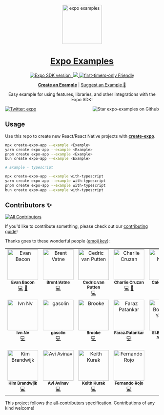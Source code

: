 <p align="center">
  <a href="https://expo.dev/">
    <img alt="expo examples" height="128" src="./.gh-assets/banner.png">
    <h1 align="center">Expo Examples</h1>
  </a>
</p>

<p align="center">
  <a aria-label="SDK version" href="https://www.npmjs.com/package/expo" target="_blank">
    <img alt="Expo SDK version" src="https://img.shields.io/npm/v/expo.svg?style=flat-square&label=SDK&labelColor=000000&color=4630EB">
  </a>
  <a aria-label="Join our forums" href="https://forums.expo.dev" target="_blank">
    <img alt="" src="https://img.shields.io/badge/Ask%20Questions%20-blue.svg?style=flat-square&logo=discourse&logoWidth=15&labelColor=000000&color=4630EB">
  </a>
  <a aria-label="PRs Welcome" href="http://makeapullrequest.com" target="_blank">
    <img src="https://img.shields.io/badge/PRs-welcome-brightgreen.svg?style=flat-square"/>
  </a>
  <a aria-label="first-timers-only Friendly" href="http://www.firsttimersonly.com" target="_blank">
    <img alt="first-timers-only Friendly" src="https://img.shields.io/badge/first--timers--only-friendly-4630EB.svg?style=flat-square" />
  </a>
</p>

<p align="center">
  <a aria-label="create a new example" href="https://github.com/expo/examples/blob/master/contributing.md"><b>Create an Example</b></a>
 |
  <a aria-label="suggest an example" href="https://github.com/expo/examples/issues/new?assignees=&labels=&template=feature_request.md">Suggest an Example 🚀</a>
</p>

<p align="center">Easy example for using features, libraries, and other integrations with the Expo SDK!
</p>

<p>
  <a aria-label="Follow @expo on Twitter" href="https://twitter.com/intent/follow?screen_name=expo" target="_blank">
    <img  alt="Twitter: expo" src="https://img.shields.io/twitter/follow/expo.svg?style=flat-square&label=Follow%20%40expo&logo=TWITTER&logoColor=FFFFFF&labelColor=00aced&logoWidth=15&color=lightgray" />
  </a>

  <a aria-label="Star expo examples on Github" href="https://github.com/expo/examples">
    <img aria-label="Star the repo" align="right" alt="Star expo-examples on Github" src="https://img.shields.io/github/stars/expo/examples.svg?style=flat-square&label=Star%20on%20Github&logo=GITHUB&logoColor=FFFFFF&labelColor=24292e&logoWidth=15&color=lightgray" />
  </a>
</p>

## Usage

Use this repo to create new React/React Native projects with [**create-expo**](https://github.com/expo/expo/tree/main/packages/create-expo#readme).

```sh
npx create-expo-app --example <Example>
yarn create expo-app --example <Example>
pnpm create expo-app --example <Example>
bun create expo-app --example <Example>

# Example - typescript

npx create-expo-app --example with-typescript
yarn create expo-app --example with-typescript
pnpm create expo-app --example with-typescript
bun create expo-app --example with-typescript
```

## Contributors ✨

<!-- ALL-CONTRIBUTORS-BADGE:START - Do not remove or modify this section -->
[![All Contributors](https://img.shields.io/badge/all_contributors-18-orange.svg?style=flat-square)](#contributors-)
<!-- ALL-CONTRIBUTORS-BADGE:END -->

If you'd like to contribute something, please check out our [contributing guide](./contributing.md)!

Thanks goes to these wonderful people ([emoji key](https://allcontributors.org/docs/en/emoji-key)):

<!-- ALL-CONTRIBUTORS-LIST:START - Do not remove or modify this section -->
<!-- prettier-ignore-start -->
<!-- markdownlint-disable -->
<table>
  <tbody>
    <tr>
      <td align="center" valign="top" width="14.28%"><a href="https://twitter.com/baconbrix"><img src="https://avatars1.githubusercontent.com/u/9664363?v=4?s=100" width="100px;" alt="Evan Bacon"/><br /><sub><b>Evan Bacon</b></sub></a><br /><a href="https://github.com/expo/examples/commits?author=EvanBacon" title="Code">💻</a> <a href="https://github.com/expo/examples/commits?author=EvanBacon" title="Documentation">📖</a></td>
      <td align="center" valign="top" width="14.28%"><a href="https://github.com/brentvatne"><img src="https://avatars2.githubusercontent.com/u/90494?v=4?s=100" width="100px;" alt="Brent Vatne"/><br /><sub><b>Brent Vatne</b></sub></a><br /><a href="https://github.com/expo/examples/commits?author=brentvatne" title="Code">💻</a></td>
      <td align="center" valign="top" width="14.28%"><a href="https://bycedric.com"><img src="https://avatars2.githubusercontent.com/u/1203991?v=4?s=100" width="100px;" alt="Cedric van Putten"/><br /><sub><b>Cedric van Putten</b></sub></a><br /><a href="https://github.com/expo/examples/commits?author=byCedric" title="Code">💻</a></td>
      <td align="center" valign="top" width="14.28%"><a href="https://github.com/cruzach"><img src="https://avatars0.githubusercontent.com/u/35579283?v=4?s=100" width="100px;" alt="Charlie Cruzan"/><br /><sub><b>Charlie Cruzan</b></sub></a><br /><a href="https://github.com/expo/examples/commits?author=cruzach" title="Code">💻</a> <a href="https://github.com/expo/examples/commits?author=cruzach" title="Documentation">📖</a></td>
      <td align="center" valign="top" width="14.28%"><a href="https://blog.calebnance.com"><img src="https://avatars2.githubusercontent.com/u/1774589?v=4?s=100" width="100px;" alt="Caleb Nance"/><br /><sub><b>Caleb Nance</b></sub></a><br /><a href="https://github.com/expo/examples/commits?author=calebnance" title="Code">💻</a> <a href="https://github.com/expo/examples/commits?author=calebnance" title="Documentation">📖</a></td>
      <td align="center" valign="top" width="14.28%"><a href="https://github.com/sjchmiela"><img src="https://avatars2.githubusercontent.com/u/1151041?v=4?s=100" width="100px;" alt="Stanisław Chmiela"/><br /><sub><b>Stanisław Chmiela</b></sub></a><br /><a href="https://github.com/expo/examples/commits?author=sjchmiela" title="Code">💻</a></td>
      <td align="center" valign="top" width="14.28%"><a href="https://github.com/tsapeta"><img src="https://avatars0.githubusercontent.com/u/1714764?v=4?s=100" width="100px;" alt="Tomasz Sapeta"/><br /><sub><b>Tomasz Sapeta</b></sub></a><br /><a href="https://github.com/expo/examples/pulls?q=is%3Apr+reviewed-by%3Atsapeta" title="Reviewed Pull Requests">👀</a></td>
    </tr>
    <tr>
      <td align="center" valign="top" width="14.28%"><a href="https://github.com/ivnnv"><img src="https://avatars0.githubusercontent.com/u/23552631?v=4?s=100" width="100px;" alt="Ivn Nv"/><br /><sub><b>Ivn Nv</b></sub></a><br /><a href="https://github.com/expo/examples/commits?author=ivnnv" title="Code">💻</a></td>
      <td align="center" valign="top" width="14.28%"><a href="http://www.gasolin.idv.tw"><img src="https://avatars1.githubusercontent.com/u/748808?v=4?s=100" width="100px;" alt="gasolin"/><br /><sub><b>gasolin</b></sub></a><br /><a href="https://github.com/expo/examples/commits?author=gasolin" title="Code">💻</a></td>
      <td align="center" valign="top" width="14.28%"><a href="https://github.com/brookemitchell"><img src="https://avatars0.githubusercontent.com/u/927600?v=4?s=100" width="100px;" alt="Brooke"/><br /><sub><b>Brooke</b></sub></a><br /><a href="https://github.com/expo/examples/commits?author=brookemitchell" title="Code">💻</a></td>
      <td align="center" valign="top" width="14.28%"><a href="https://github.com/FarazPatankar"><img src="https://avatars3.githubusercontent.com/u/10681116?v=4?s=100" width="100px;" alt="Faraz Patankar"/><br /><sub><b>Faraz Patankar</b></sub></a><br /><a href="https://github.com/expo/examples/commits?author=FarazPatankar" title="Code">💻</a></td>
      <td align="center" valign="top" width="14.28%"><a href="https://github.com/YassineElbouchaibi"><img src="https://avatars3.githubusercontent.com/u/46449697?v=4?s=100" width="100px;" alt="El Bouchaibi Yassine"/><br /><sub><b>El Bouchaibi Yassine</b></sub></a><br /><a href="https://github.com/expo/examples/commits?author=YassineElbouchaibi" title="Code">💻</a></td>
      <td align="center" valign="top" width="14.28%"><a href="http://www.takameyer.com"><img src="https://avatars.githubusercontent.com/u/164606?v=4?s=100" width="100px;" alt="Andrew Meyer"/><br /><sub><b>Andrew Meyer</b></sub></a><br /><a href="https://github.com/expo/examples/commits?author=takameyer" title="Code">💻</a></td>
      <td align="center" valign="top" width="14.28%"><a href="http://cs.uky.edu/~jtho264/index.html"><img src="https://avatars.githubusercontent.com/u/29828269?v=4?s=100" width="100px;" alt="Tag Howard"/><br /><sub><b>Tag Howard</b></sub></a><br /><a href="https://github.com/expo/examples/commits?author=tajetaje" title="Code">💻</a></td>
    </tr>
    <tr>
      <td align="center" valign="top" width="14.28%"><a href="https://github.com/kbrandwijk"><img src="https://avatars.githubusercontent.com/u/852069?v=4?s=100" width="100px;" alt="Kim Brandwijk"/><br /><sub><b>Kim Brandwijk</b></sub></a><br /><a href="https://github.com/expo/examples/commits?author=kbrandwijk" title="Code">💻</a></td>
      <td align="center" valign="top" width="14.28%"><a href="https://aviavinav.tech"><img src="https://avatars.githubusercontent.com/u/54372449?v=4?s=100" width="100px;" alt="Avi Avinav"/><br /><sub><b>Avi Avinav</b></sub></a><br /><a href="https://github.com/expo/examples/commits?author=AviAvinav" title="Code">💻</a></td>
      <td align="center" valign="top" width="14.28%"><a href="https://github.com/keith-kurak"><img src="https://avatars.githubusercontent.com/u/8053974?v=4?s=100" width="100px;" alt="Keith Kurak"/><br /><sub><b>Keith Kurak</b></sub></a><br /><a href="https://github.com/expo/examples/commits?author=keith-kurak" title="Code">💻</a></td>
      <td align="center" valign="top" width="14.28%"><a href="http://wearpatos.com"><img src="https://avatars.githubusercontent.com/u/13172299?v=4?s=100" width="100px;" alt="Fernando Rojo"/><br /><sub><b>Fernando Rojo</b></sub></a><br /><a href="https://github.com/expo/examples/commits?author=nandorojo" title="Code">💻</a></td>
    </tr>
  </tbody>
</table>

<!-- markdownlint-restore -->
<!-- prettier-ignore-end -->

<!-- ALL-CONTRIBUTORS-LIST:END -->

This project follows the [all-contributors](https://github.com/all-contributors/all-contributors) specification. Contributions of any kind welcome!
